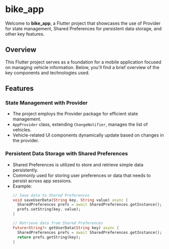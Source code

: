 # bike_app

Welcome to **bike_app**, a Flutter project that showcases the use of Provider for state management, Shared Preferences for persistent data storage, and other key features.

## Overview

This Flutter project serves as a foundation for a mobile application focused on managing vehicle information. Below, you'll find a brief overview of the key components and technologies used.

## Features

### State Management with Provider

- The project employs the Provider package for efficient state management.
- `AppProvider` class, extending `ChangeNotifier`, manages the list of vehicles.
- Vehicle-related UI components dynamically update based on changes in the provider.

### Persistent Data Storage with Shared Preferences

- Shared Preferences is utilized to store and retrieve simple data persistently.
- Commonly used for storing user preferences or data that needs to persist across app sessions.
- Example:
  ```dart
  // Save data to Shared Preferences
  void saveUserData(String key, String value) async {
    SharedPreferences prefs = await SharedPreferences.getInstance();
    prefs.setString(key, value);
  }

  // Retrieve data from Shared Preferences
  Future<String?> getUserData(String key) async {
    SharedPreferences prefs = await SharedPreferences.getInstance();
    return prefs.getString(key);
  }
